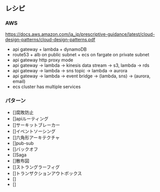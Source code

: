## レシピ

### AWS

https://docs.aws.amazon.com/ja_jp/prescriptive-guidance/latest/cloud-design-patterns/cloud-design-patterns.pdf

- api gateway + lambda + dynamoDB
- route53 + alb on public subnet + ecs on fargate on private subnet
- api gateway http proxy mode
- api gateway -> lambda -> kinesis data stream -> s3, lambda -> rds
- api gateway -> lambda -> sns topic -> lambda -> aurora
- api gateway -> lambda -> event bridge -> (lambda, sns) -> (aurora, email)
- ecs cluster has multiple services 

### パターン

- []腐敗防止
- []apiルーティング
- []サーキットブレーカー
- []イベントソーシング
- []六角形アーキテクチャ
- []pub-sub
- []バックオフ
- []Saga
- []散布図
- []ストラングラーフィグ
- []トランザクションアウトボックス
- []
- []

